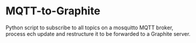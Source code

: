# MQTT-to-Graphite
Python script to subscribe to all topics on a mosquitto MQTT broker, process ech update and restructure it to be forwarded to a Graphite server.
